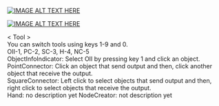 [![IMAGE ALT TEXT HERE](https://img.youtube.com/vi/MelwTkqIMKg/0.jpg)](https://www.youtube.com/watch?v=MelwTkqIMKg)

[![IMAGE ALT TEXT HERE](https://img.youtube.com/vi/63maz6a4Vi8/0.jpg)](https://youtu.be/63maz6a4Vi8)

< Tool ><br />
You can switch tools using keys 1-9 and 0.<br />
OII-1,  PC-2,  SC-3,  H-4,  NC-5<br />
ObjectInfoIndicator: Select OII by pressing key 1 and click an object.<br />
PointConnector: Click an object that send output and then, click another object that receive the output. <br />
SquareConnector: Left click to select objects that send output and then, right click to select objects that receive the output.<br />
Hand: no description yet
NodeCreator: not description yet
